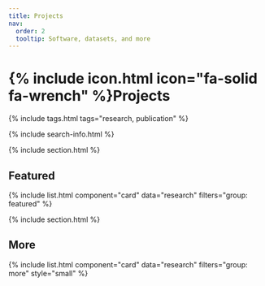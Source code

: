 ```yaml
---
title: Projects
nav:
  order: 2
  tooltip: Software, datasets, and more
---
```


# {% include icon.html icon="fa-solid fa-wrench" %}Projects

<!-- Will be Updated soon!
More detail at [https://www.linkedin.com/in/trongan93](https://www.linkedin.com/in/trongan93/details/projects/) -->

{% include tags.html tags="research, publication" %}

{% include search-info.html %}

{% include section.html %}

## Featured

{% include list.html component="card" data="research" filters="group: featured" %}

{% include section.html %}

## More

{% include list.html component="card" data="research" filters="group: more" style="small" %}
